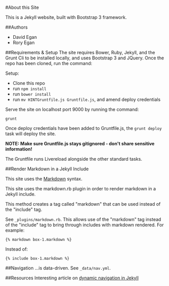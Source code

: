 #About this Site

This is a Jekyll website, built with Bootstrap 3 framework.

##Authors

* David Egan
* Rory Egan

##Requirements & Setup
The site requires Bower, Ruby, Jekyll, and the Grunt Cli to be installed locally, and uses Bootstrap 3 and JQuery. Once the repo has been cloned, run the command:

Setup:

* Clone this repo
* run ```npm install```
* run ```bower install```
* run ```mv HINTGruntfile.js Gruntfile.js```, and amend deploy credentials

Serve the site on localhost port 9000 by running the command:

```
grunt
```

Once deploy credentials have been added to Gruntfile.js, the ```grunt deploy``` task will deploy the site.

**NOTE: Make sure Gruntfile.js stays gitignored - don't share sensitive information!**

The Gruntfile runs Livereload alongside the other standard tasks.

##Render Markdown in a Jekyll Include

This site uses the [Markdown](http://daringfireball.net/projects/markdown/) syntax.

This site uses the markdown.rb plugin in order to render markdown in a Jekyll include.

This method creates a tag called "markdown" that can be used instead of the "include" tag.

See ```_plugins/markdown.rb```. This allows use of the "markdown" tag instead of the "include" tag to bring through includes with markdown rendered. For example:

~~~
{% markdown box-1.markdown %}
~~~

Instead of:

~~~
{% include box-1.markdown %}
~~~

##Navigation
...is data-driven. See ```_data/nav.yml```.

##Resources
Interesting article on [dynamic navigation in Jekyll](http://www.tournemille.com/blog/How-to-create-data-driven-navigation-in-Jekyll/)
